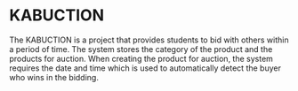 # KABUCTION
The KABUCTION is a project that provides  students to bid with others within a period of time. The system stores the category of the product and the products for auction. When creating the product for auction, the system requires the date and time which is used to automatically detect the buyer who wins in the bidding. 
